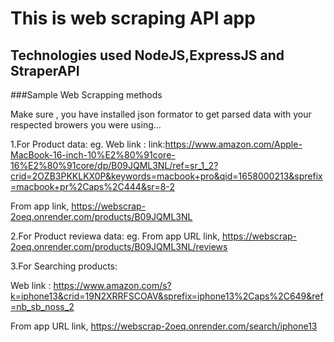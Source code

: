 # This is web scraping API app

## Technologies used NodeJS,ExpressJS and StraperAPI

###Sample Web Scrapping methods 

Make sure , you have installed json formator to get parsed data with your respected browers you were using... 

1.For Product data:
eg.
Web link : link:https://www.amazon.com/Apple-MacBook-16-inch-10%E2%80%91core-16%E2%80%91core/dp/B09JQML3NL/ref=sr_1_2?crid=2OZB3PKKLKX0P&keywords=macbook+pro&qid=1658000213&sprefix=macbook+pr%2Caps%2C444&sr=8-2

From app link, https://webscrap-2oeq.onrender.com/products/B09JQML3NL

2.For Product reviewa data:
eg.
From app URL link, https://webscrap-2oeq.onrender.com/products/B09JQML3NL/reviews

3.For Searching products:

Web link : https://www.amazon.com/s?k=iphone13&crid=19N2XRRFSCOAV&sprefix=iphone13%2Caps%2C649&ref=nb_sb_noss_2

From app URL link, https://webscrap-2oeq.onrender.com/search/iphone13

